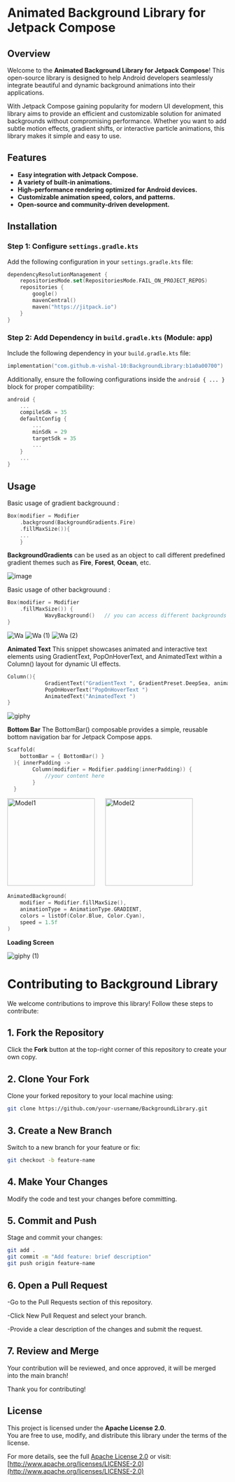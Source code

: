 # Animated Background Library for Jetpack Compose

## Overview

Welcome to the **Animated Background Library for Jetpack Compose**! This open-source library is designed to help Android developers seamlessly integrate beautiful and dynamic background animations into their applications.

With Jetpack Compose gaining popularity for modern UI development, this library aims to provide an efficient and customizable solution for animated backgrounds without compromising performance. Whether you want to add subtle motion effects, gradient shifts, or interactive particle animations, this library makes it simple and easy to use.

## Features

- **Easy integration with Jetpack Compose.**
- **A variety of built-in animations.**
- **High-performance rendering optimized for Android devices.**
- **Customizable animation speed, colors, and patterns.**
- **Open-source and community-driven development.**

## Installation

### Step 1: Configure `settings.gradle.kts`

Add the following configuration in your `settings.gradle.kts` file:

```kotlin
dependencyResolutionManagement {
    repositoriesMode.set(RepositoriesMode.FAIL_ON_PROJECT_REPOS)
    repositories {
        google()
        mavenCentral()
        maven("https://jitpack.io")
    }
}
```

### Step 2: Add Dependency in `build.gradle.kts` (Module: app)

Include the following dependency in your `build.gradle.kts` file:

```kotlin
implementation("com.github.m-vishal-10:BackgroundLibrary:b1a0a00700")
```

Additionally, ensure the following configurations inside the `android { ... }` block for proper compatibility:

```kotlin
android {
    ...
    compileSdk = 35
    defaultConfig {
        ...
        minSdk = 29
        targetSdk = 35
        ...
    }
    ...
}
```

## Usage

Basic usage of gradient backgrouund :

```kotlin
Box(modifier = Modifier
    .background(BackgroundGradients.Fire)
    .fillMaxSize()){
    ...
    }
```
**BackgroundGradients** can be used as an object to call different predefined gradient themes such as **Fire**, **Forest**, **Ocean**, etc.



![image](https://github.com/user-attachments/assets/8dc5059c-545e-46c6-a8ba-23c322aba389)

Basic usage of other backgrouund :

```kotlin
Box(modifier = Modifier
    .fillMaxSize()) {
            WavyBackground()   // you can access different backgrounds by calling composables here
}
```
![Wa](https://github.com/user-attachments/assets/fcbe3fe0-f9f5-468b-a84f-aa3974dc417e)
![Wa (1)](https://github.com/user-attachments/assets/55074ac3-27e7-4cca-9b29-770d7d5b9d84)
![Wa (2)](https://github.com/user-attachments/assets/814d38c7-4b06-4e81-99d5-ca31cc7fe677)




**Animated Text**
This snippet showcases animated and interactive text elements using GradientText, PopOnHoverText, and AnimatedText within a Column() layout for dynamic UI effects.

``` kotlin
Column(){
            GradientText("GradientText ", GradientPreset.DeepSea, animationSpeed = 1)
            PopOnHoverText("PopOnHoverText ")
            AnimatedText("AnimatedText ")
}
```

![giphy](https://github.com/user-attachments/assets/cd4a9c00-416f-4585-a7ff-10018b2172c8)

**Bottom Bar**
The BottomBar() composable provides a simple, reusable bottom navigation bar for Jetpack Compose apps.
```kotlin
Scaffold(
    bottomBar = { BottomBar() }
  ){ innerPadding ->
        Column(modifier = Modifier.padding(innerPadding)) {
            //your content here
        }
  }
```

<p >
  <img src="https://github.com/user-attachments/assets/1b54107e-8325-4d12-8fe6-f767a73546e4" alt="Model1" width="200" style="margin-right: 20px;"/>
  <img src="https://github.com/user-attachments/assets/d3404fdf-a42d-475e-bd07-e8cb45287680" alt="Model2" width="200" style="margin-right: 20px;"/>
 
</p>



```kotlin
AnimatedBackground(
    modifier = Modifier.fillMaxSize(),
    animationType = AnimationType.GRADIENT,
    colors = listOf(Color.Blue, Color.Cyan),
    speed = 1.5f
)
```
**Loading Screen**

![giphy (1)](https://github.com/user-attachments/assets/3b9fd721-02ec-46c8-bdbb-dbdb181e65e5)

## 
# Contributing to Background Library  

We welcome contributions to improve this library! Follow these steps to contribute:  

## 1. Fork the Repository  
Click the **Fork** button at the top-right corner of this repository to create your own copy.  

## 2. Clone Your Fork  
Clone your forked repository to your local machine using:  
```sh
git clone https://github.com/your-username/BackgroundLibrary.git
```
## 3. Create a New Branch
Switch to a new branch for your feature or fix:
```sh
git checkout -b feature-name

```
## 4. Make Your Changes
Modify the code and test your changes before committing.

## 5. Commit and Push
Stage and commit your changes:
```sh
git add .
git commit -m "Add feature: brief description"
git push origin feature-name
```
## 6. Open a Pull Request
-Go to the Pull Requests section of this repository.

-Click New Pull Request and select your branch.

-Provide a clear description of the changes and submit the request.

## 7. Review and Merge
Your contribution will be reviewed, and once approved, it will be merged into the main branch!

Thank you for contributing! 

## License  

This project is licensed under the **Apache License 2.0**.  
You are free to use, modify, and distribute this library under the terms of the license.  

For more details, see the full [Apache License 2.0](LICENSE) or visit:  
[http://www.apache.org/licenses/LICENSE-2.0](http://www.apache.org/licenses/LICENSE-2.0)  
